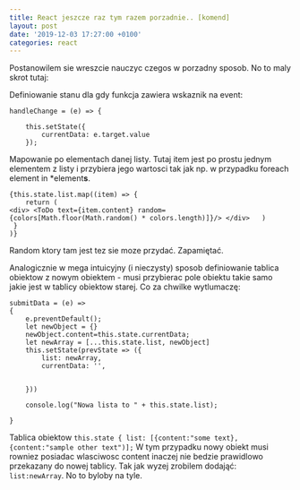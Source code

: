 ```yaml
---
title: React jeszcze raz tym razem porzadnie.. [komend]
layout: post
date: '2019-12-03 17:27:00 +0100'
categories: react
---
```


Postanowilem sie wreszcie nauczyc czegos w porzadny sposob. No to maly skrot tutaj:


Definiowanie stanu dla gdy funkcja zawiera wskaznik na event:
```
handleChange = (e) => {
 
    this.setState({
        currentData: e.target.value        
    });
```

Mapowanie po elementach danej listy. Tutaj item jest po prostu jednym elementem z listy i przybiera jego wartosci tak jak np. w przypadku foreach element in *element**s**.

```
{this.state.list.map((item) => {
    return (
<div> <ToDo text={item.content} random={colors[Math.floor(Math.random() * colors.length)]}/> </div>   )
 }
)}
```
Random ktory tam jest tez sie moze przydać. Zapamiętać.

Analogicznie w mega intuicyjny (i nieczysty) sposob definiowanie tablica obiektow z nowym obiektem - musi przybierac pole obiektu takie samo jakie jest w tablicy obiektow starej. Co za chwilke wytlumaczę: 

```
submitData = (e) => 
{
    e.preventDefault();
    let newObject = {}
    newObject.content=this.state.currentData;
    let newArray = [...this.state.list, newObject]
    this.setState(prevState => ({
        list: newArray,
        currentData: '',
        

    }))

    console.log("Nowa lista to " + this.state.list);

}
```

Tablica obiektow `this.state { list: [{content:"some text}, {content:"sample other text")];` W tym przypadku nowy obiekt musi rowniez posiadac wlasciwosc content inaczej nie bedzie prawidlowo przekazany do nowej tablicy. Tak jak wyzej zrobilem dodająć:
`list:newArray`. No to byloby na tyle.
